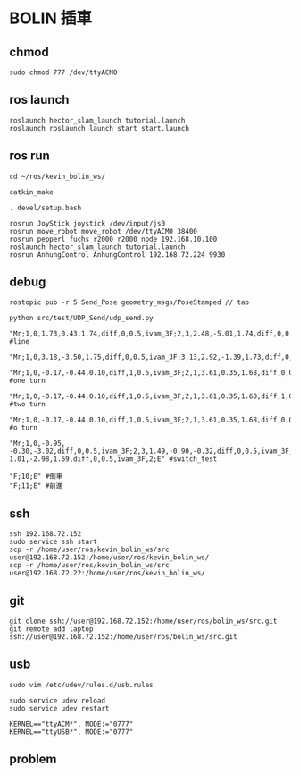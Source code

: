# BOLIN 插車

## chmod
    sudo chmod 777 /dev/ttyACM0

## ros launch
    roslaunch hector_slam_launch tutorial.launch
    roslaunch roslaunch launch_start start.launch

## ros run
    cd ~/ros/kevin_bolin_ws/

    catkin_make

    . devel/setup.bash

    rosrun JoyStick joystick /dev/input/js0
    rosrun move_robot move_robot /dev/ttyACM0 38400
    rosrun pepperl_fuchs_r2000 r2000_node 192.168.10.100
    roslaunch hector_slam_launch tutorial.launch
    rosrun AnhungControl AnhungControl 192.168.72.224 9930

## debug
    rostopic pub -r 5 Send_Pose geometry_msgs/PoseStamped // tab

    python src/test/UDP_Send/udp_send.py
    
    "Mr;1,0,1.73,0.43,1.74,diff,0,0.5,ivam_3F;2,3,2.48,-5.01,1.74,diff,0,0.5,ivam_3F,2;E" #line

    "Mr;1,0,3.18,-3.50,1.75,diff,0,0.5,ivam_3F;3,13,2.92,-1.39,1.73,diff,0,0.5,ivam_3F;4,13,3.10,-2.179,1.58,diff,0,0.5,ivam_5F;5,3,3.19,-0.88,1.58,diff,0,0.5,ivam_5F,2;E"

    "Mr;1,0,-0.17,-0.44,0.10,diff,1,0.5,ivam_3F;2,1,3.61,0.35,1.68,diff,0,0.5,ivam_3F;3,3,4.01,-3.44,1.68,diff,0,0.5,ivam_3F,2;E" #one turn

    "Mr;1,0,-0.17,-0.44,0.10,diff,1,0.5,ivam_3F;2,1,3.61,0.35,1.68,diff,1,0.5,ivam_3F;3,1,4.01,-3.44,1.68,diff,0,0.5,ivam_3F;4,3,1.31,-3.73,0.12,diff,0,0.5,ivam_3F,2;E" #two turn

    "Mr;1,0,-0.17,-0.44,0.10,diff,1,0.5,ivam_3F;2,1,3.61,0.35,1.68,diff,0,0.5,ivam_3F;3,1,3.77,-0.85,-1.46,diff,1,0.5,ivam_3F;4,1,4.01,-3.44,1.68,diff,1,0.5,ivam_3F;5,1,1.31,-3.73,0.12,diff,0,0.5,ivam_3F;6,3,0.72,-0.358,-1.45,diff,0,0.5,ivam_3F,2;E" #o turn

    "Mr;1,0,-0.95, -0.30,-3.02,diff,0,0.5,ivam_3F;2,3,1.49,-0.90,-0.32,diff,0,0.5,ivam_3F;3,19,1.49,-0.90,-0.32,diff,0,0.5,ivam_3F;4,3, 1.01,-2.98,1.69,diff,0,0.5,ivam_3F,2;E" #switch_test

    "F;10;E" #倒車
    "F;11;E" #前進
    

## ssh
    ssh 192.168.72.152
    sudo service ssh start
    scp -r /home/user/ros/kevin_bolin_ws/src user@192.168.72.152:/home/user/ros/kevin_bolin_ws/
    scp -r /home/user/ros/kevin_bolin_ws/src user@192.168.72.22:/home/user/ros/kevin_bolin_ws/

## git
    git clone ssh://user@192.168.72.152:/home/user/ros/bolin_ws/src.git
    git remote add laptop ssh://user@192.168.72.152:/home/user/ros/bolin_ws/src.git

## usb
    sudo vim /etc/udev/rules.d/usb.rules

    sudo service udev reload
    sudo service udev restart

    KERNEL=="ttyACM*", MODE:="0777"
    KERNEL=="ttyUSB*", MODE:="0777"
## problem

